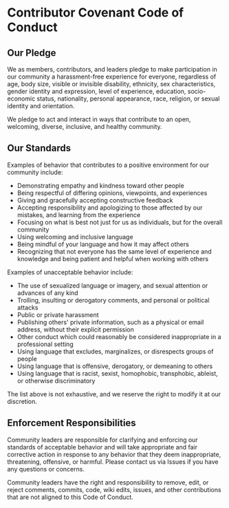 # Contributor Covenant Code of Conduct

## Our Pledge

We as members, contributors, and leaders pledge to make participation in our
community a harassment-free experience for everyone, regardless of age, body
size, visible or invisible disability, ethnicity, sex characteristics, gender
identity and expression, level of experience, education, socio-economic status,
nationality, personal appearance, race, religion, or sexual identity
and orientation.

We pledge to act and interact in ways that contribute to an open, welcoming,
diverse, inclusive, and healthy community.

## Our Standards

Examples of behavior that contributes to a positive environment for our
community include:

* Demonstrating empathy and kindness toward other people
* Being respectful of differing opinions, viewpoints, and experiences
* Giving and gracefully accepting constructive feedback
* Accepting responsibility and apologizing to those affected by our mistakes,
  and learning from the experience
* Focusing on what is best not just for us as individuals, but for the
  overall community
* Using welcoming and inclusive language
* Being mindful of your language and how it may affect others
* Recognizing that not everyone has the same level of experience and knowledge
  and being patient and helpful when working with others

Examples of unacceptable behavior include:

* The use of sexualized language or imagery, and sexual attention or
  advances of any kind
* Trolling, insulting or derogatory comments, and personal or political attacks
* Public or private harassment
* Publishing others' private information, such as a physical or email
  address, without their explicit permission
* Other conduct which could reasonably be considered inappropriate in a
  professional setting
* Using language that excludes, marginalizes, or disrespects groups of people
* Using language that is offensive, derogatory, or demeaning to others
* Using language that is racist, sexist, homophobic, transphobic, ableist, or otherwise discriminatory
  
The list above is not exhaustive, and we reserve the right to modify it at our
  discretion.

## Enforcement Responsibilities

Community leaders are responsible for clarifying and enforcing our standards of
acceptable behavior and will take appropriate and fair corrective action in
response to any behavior that they deem inappropriate, threatening, offensive,
or harmful. Please contact us via Issues if you have any questions or
concerns.

Community leaders have the right and responsibility to remove, edit, or reject
comments, commits, code, wiki edits, issues, and other contributions that are
not aligned to this Code of Conduct.
